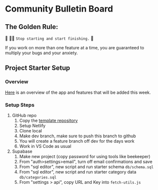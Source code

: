 # Community Bulletin Board

## The Golden Rule:

🦸 🦸‍♂️ `Stop starting and start finishing.` 🏁

If you work on more than one feature at a time, you are guaranteed to multiply your bugs and your anxiety.

## Project Starter Setup

### Overview

[Here](https://whimsical.com/page-wireframes-QKB9N3bD8HbmJDt12t5AHE) is an overview of the app and features that will be added this week.

### Setup Steps

1. GitHub repo
    1. Copy the [template repository](https://github.com/alchemycodelab/cbb-project-template)
    1. Setup Netlify
    1. Clone local
    1. Make dev branch, make sure to push this branch to github
    1. You will create a feature branch off dev for the days work
    1. Work in VS Code as usual
1. Supabase
    1. Make new project (copy password for using tools like beekeeper)
    1. From "auth>settings>email", turn off email confirmations and save
    1. From "sql editor", new script and run starter schema `db/schema.sql`
    1. From "sql editor", new script and run starter category data `db/categories.sql`
    1. From "settings > api", copy URL and Key into `fetch-utils.js`
